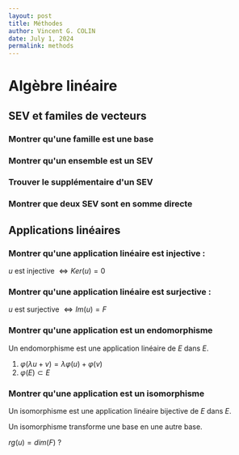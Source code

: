 ```yaml
---
layout: post
title: Méthodes
author: Vincent G. COLIN
date: July 1, 2024
permalink: methods
---
```


# Algèbre linéaire

## SEV et familes de vecteurs

### Montrer qu'une famille est une base

### Montrer qu'un ensemble est un SEV

### Trouver le supplémentaire d'un SEV

### Montrer que deux SEV sont en somme directe

## Applications linéaires

### Montrer qu'une application linéaire est injective :

$u$ est injective $\iff Ker(u) = {0}$

### Montrer qu'une application linéaire est surjective :

$u$ est surjective $\iff Im(u) = F$

### Montrer qu'une application est un endomorphisme

Un endomorphisme est une application linéaire de $E$ dans $E$.

1. $\varphi(\lambda u + v) = \lambda \varphi (u) + \varphi (v)$
2. $\varphi (E) \subset E$

### Montrer qu'une application est un isomorphisme

Un isomorphisme est une application linéaire bijective de $E$ dans $E$.

Un isomorphisme transforme une base en une autre base.

$rg(u) = dim(F)$ ?
